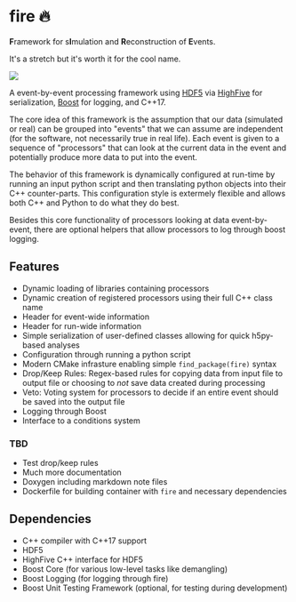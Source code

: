 # fire :fire:

**F**ramework for s**I**mulation and **R**econstruction of **E**vents.

It's a stretch but it's worth it for the cool name.

<a href="https://github.com/LDMX-Software/Framework/actions" alt="Actions">
    <img src="https://github.com/LDMX-Software/Framework/workflows/CI/badge.svg" />
</a>

A event-by-event processing framework using [HDF5](https://www.hdfgroup.org/) via [HighFive](github.com/BlueBrain/HighFive) for serialization, [Boost](https://www.boost.org/) for logging, and C++17.

The core idea of this framework is the assumption that our data (simulated or real) can be grouped into "events" that we can assume are independent (for the software, not necessarily true in real life).
Each event is given to a sequence of "processors" that can look at the current data in the event and potentially produce more data to put into the event.

The behavior of this framework is dynamically configured at run-time by running an input python script and then translating python objects into their C++ counter-parts.
This configuration style is extermely flexible and allows both C++ and Python to do what they do best.

Besides this core functionality of processors looking at data event-by-event, there are optional helpers that allow processors to log through boost logging.

## Features
- Dynamic loading of libraries containing processors
- Dynamic creation of registered processors using their full C++ class name
- Header for event-wide information
- Header for run-wide information
- Simple serialization of user-defined classes allowing for quick h5py-based analyses
- Configuration through running a python script
- Modern CMake infrasture enabling simple `find_package(fire)` syntax
- Drop/Keep Rules: Regex-based rules for copying data from input file to output file
  or choosing to _not_ save data created during processing
- Veto: Voting system for processors to decide if an entire event
  should be saved into the output file
- Logging through Boost
- Interface to a conditions system

### TBD
- Test drop/keep rules
- Much more documentation
- Doxygen including markdown note files
- Dockerfile for building container with `fire` and necessary dependencies

## Dependencies

- C++ compiler with C++17 support
- HDF5
- HighFive C++ interface for HDF5
- Boost Core (for various low-level tasks like demangling)
- Boost Logging (for logging through fire)
- Boost Unit Testing Framework (optional, for testing during development)
